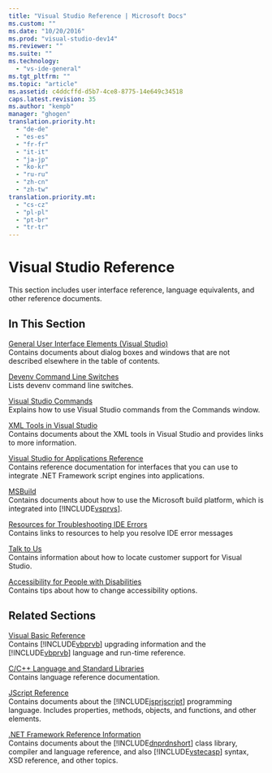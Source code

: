 ```yaml
---
title: "Visual Studio Reference | Microsoft Docs"
ms.custom: ""
ms.date: "10/20/2016"
ms.prod: "visual-studio-dev14"
ms.reviewer: ""
ms.suite: ""
ms.technology: 
  - "vs-ide-general"
ms.tgt_pltfrm: ""
ms.topic: "article"
ms.assetid: c4ddcffd-d5b7-4ce8-8775-14e649c34518
caps.latest.revision: 35
ms.author: "kempb"
manager: "ghogen"
translation.priority.ht: 
  - "de-de"
  - "es-es"
  - "fr-fr"
  - "it-it"
  - "ja-jp"
  - "ko-kr"
  - "ru-ru"
  - "zh-cn"
  - "zh-tw"
translation.priority.mt: 
  - "cs-cz"
  - "pl-pl"
  - "pt-br"
  - "tr-tr"
---
```

# Visual Studio Reference
This section includes user interface reference, language equivalents, and other reference documents.  
  
## In This Section  
 [General User Interface Elements (Visual Studio)](../reference/general-user-interface-elements--visual-studio-.md)  
 Contains documents about dialog boxes and windows that are not described elsewhere in the table of contents.  
  
 [Devenv Command Line Switches](../reference/devenv-command-line-switches.md)  
 Lists devenv command line switches.  
  
 [Visual Studio Commands](../reference/visual-studio-commands.md)  
 Explains how to use Visual Studio commands from the Commands window.  
  
 [XML Tools in Visual Studio](../reference/xml-tools-in-visual-studio.md)  
 Contains documents about the XML tools in Visual Studio and provides links to more information.  
  
 [Visual Studio for Applications Reference](../reference/visual-studio-for-applications-reference.md)  
 Contains reference documentation for interfaces that you can use to integrate .NET Framework script engines into applications.  
  
 [MSBuild](../reference/msbuild1.md)  
 Contains documents about how to use the Microsoft build platform, which is integrated into [!INCLUDE[vsprvs](../code-quality/includes/vsprvs_md.md)].  
  
 [Resources for Troubleshooting IDE Errors](../reference/resources-for-troubleshooting-integrated-development-environment-errors.md)  
 Contains links to resources to help you resolve IDE error messages  
  
 [Talk to Us](../ide/talk-to-us.md)  
 Contains information about how to locate customer support for Visual Studio.  
  
 [Accessibility for People with Disabilities](../reference/accessibility-for-people-with-disabilities.md)  
 Contains tips about how to change accessibility options.  
  
## Related Sections  
 [Visual Basic Reference](../Topic/Reference%20\(Visual%20Basic\).md)  
 Contains [!INCLUDE[vbprvb](../code-quality/includes/vbprvb_md.md)] upgrading information and the [!INCLUDE[vbprvb](../code-quality/includes/vbprvb_md.md)] language and run-time reference.  
  
 [C/C++ Language and Standard Libraries](../Topic/C-C++%20Language%20and%20Standard%20Libraries.md)  
 Contains language reference documentation.  
  
 [JScript Reference](http://msdn.microsoft.com/en-us/2e47f004-963c-4661-b887-a14e4660aadd)  
 Contains documents about the [!INCLUDE[jsprjscript](../debug-interface-access/includes/jsprjscript_md.md)] programming language. Includes properties, methods, objects, and functions, and other elements.  
  
 [.NET Framework Reference Information](../Topic/.NET%20Framework%20Reference%20Information%20\(Visual%20Basic\).md)  
 Contains documents about the [!INCLUDE[dnprdnshort](../code-quality/includes/dnprdnshort_md.md)] class library, compiler and language reference, and also [!INCLUDE[vstecasp](../code-quality/includes/vstecasp_md.md)] syntax, XSD reference, and other topics.